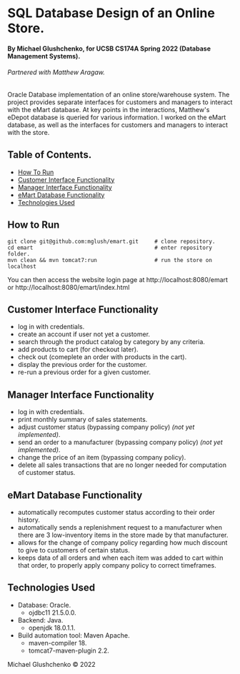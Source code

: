 # SQL Database Design of an Online Store.
#### By Michael Glushchenko, for UCSB CS174A Spring 2022 (Database Management Systems).
###### Partnered with Matthew Aragaw.
Oracle Database implementation of an online store/warehouse system. The project provides separate interfaces for customers and managers to interact with the eMart database. At key points in the interactions, Matthew's eDepot database is queried for various information. I worked on the eMart database, as well as the interfaces for customers and managers to interact with the store.

## Table of Contents.
* [How To Run](https://github.com/mglush/emart/blob/main/README.md#how-to-run)
* [Customer Interface Functionality](https://github.com/mglush/emart/blob/main/README.md#customer-interface-functionality)
* [Manager Interface Functionality](https://github.com/mglush/emart/blob/main/README.md#manager-interface-functionality)
* [eMart Database Functionality](https://github.com/mglush/emart/blob/main/README.md#emart-database-functionality)
* [Technologies Used](https://github.com/mglush/emart/blob/main/README.md#technologies-used)

## How to Run
~~~
git clone git@github.com:mglush/emart.git     # clone repository.
cd emart                                      # enter repository folder.
mvn clean && mvn tomcat7:run                  # run the store on localhost
~~~
You can then access the website login page at http://localhost:8080/emart or http://localhost:8080/emart/index.html

## Customer Interface Functionality
  - log in with credentials.
  - create an account if user not yet a customer.
  - search through the product catalog by category by any criteria.
  - add products to cart (for checkout later).
  - check out (comeplete an order with products in the cart).
  - display the previous order for the customer.
  - re-run a previous order for a given customer.

## Manager Interface Functionality
  - log in with credentials.
  - print monthly summary of sales statements.
  - adjust customer status (bypassing company policy) *(not yet implemented)*.
  - send an order to a manufacturer (bypassing company policy) *(not yet implemented)*.
  - change the price of an item (bypassing company policy).
  - delete all sales transactions that are no longer needed for computation of customer status.

## eMart Database Functionality
  - automatically recomputes customer status according to their order history.
  - automatically sends a replenishment request to a manufacturer when there are 3 low-inventory items in the store made by that manufacturer.
  - allows for the change of company policy regarding how much discount to give to customers of certain status.
  - keeps data of all orders and when each item was added to cart within that order, to properly apply company policy to correct timeframes.

## Technologies Used
  - Database: Oracle.
    - ojdbc11 21.5.0.0.<br />
  - Backend: Java.
    - openjdk 18.0.1.1.<br />
  - Build automation tool: Maven Apache.
    - maven-compiler 18.
    - tomcat7-maven-plugin 2.2.

Michael Glushchenko &copy; 2022
